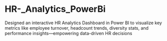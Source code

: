 # HR-_Analytics_PowerBi
Designed an interactive HR Analytics Dashboard in Power BI to visualize key metrics like employee turnover, headcount trends, diversity stats, and performance insights—empowering data-driven HR decisions
